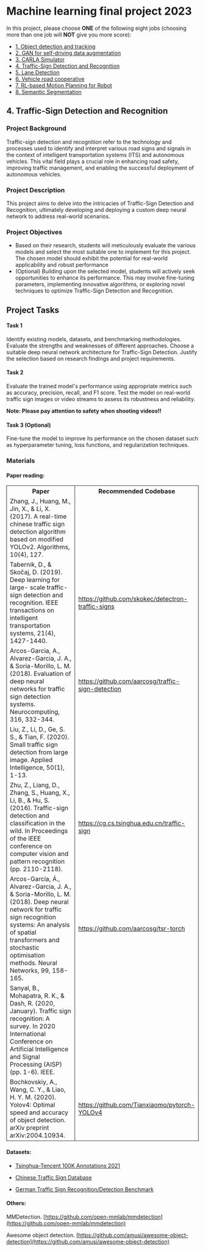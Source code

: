 # Machine learning final project 2023

In this project, please choose **ONE** of the following eight jobs (choosing more than one job will **NOT** give you more score):

 + [1. Object detection and tracking](#1-object-detection-and-tracking)
 + [2. GAN for self-driving data augmentation](#2-gan-for-self-driving-data-augmentation)
 + [3. CARLA Simulator](#3-carla-simulator)
 + [4. Traffic-Sign Detection and Recognition](#4-traffic-sign-detection-and-recognition)
 + [5. Lane Detection](#5-lane-detection)
 + [6. Vehicle road cooperative](#6-vehicle-road-cooperative)
 + [7. RL-based Motion Planning for Robot](#7-rl-based-motion-planning-for-robot)
 + [8. Semantic Segmentation](#8-semantic-segmentation)


## 4. Traffic-Sign Detection and Recognition


### Project Background

Traffic-sign detection and recognition refer to the technology and processes used to identify and interpret various road signs and signals in the context of intelligent transportation systems (ITS) and autonomous vehicles. This vital field plays a crucial role in enhancing road safety, improving traffic management, and enabling the successful deployment of autonomous vehicles.


### Project Description


This project aims to delve into the intricacies of Traffic-Sign Detection and Recognition, ultimately developing and deploying a custom deep neural network to address real-world scenarios.


### Project Objectives

+ Based on their research, students will meticulously evaluate the various models and select the most suitable one to implement for this project. The chosen model should exhibit the potential for real-world applicability and robust performance
+ (Optional) Building upon the selected model, students will actively seek opportunities to enhance its performance. This may involve fine-tuning parameters, implementing innovative algorithms, or exploring novel techniques to optimize Traffic-Sign Detection and Recognition.



## Project Tasks

#### Task 1

Identify existing models, datasets, and benchmarking methodologies.
Evaluate the strengths and weaknesses of different approaches.
Choose a suitable deep neural network architecture for Traffic-Sign Detection.
Justify the selection based on research findings and project requirements.

#### Task 2

Evaluate the trained model's performance using appropriate metrics such as accuracy, precision, recall, and F1 score.
Test the model on real-world traffic sign images or video streams to assess its robustness and reliability.

**Note: Please pay attention to safety when shooting videos!!**

#### Task 3 (Optional)

Fine-tune the model to improve its performance on the chosen dataset such as hyperparameter tuning, loss functions, and regularization techniques.


### Materials

#### Paper reading:

<table>
  <colgroup>
    <col style="border: 1px solid" span="5" />
  </colgroup>
  <tr>
    <th>Paper</th>
    <th>Recommended Codebase</th>
  </tr>

  <tr>
    <td>Zhang, J., Huang, M., Jin, X., & Li, X. (2017). A real-time chinese traffic sign detection algorithm based on modified YOLOv2. Algorithms, 10(4), 127.</td>
  </tr>

  <tr>
    <td>Tabernik, D., & Skočaj, D. (2019). Deep learning for large- scale traffic-sign detection and recognition. IEEE transactions on intelligent transportation systems, 21(4), 1427-1440.</td>
    <td><a href="https://github.com/skokec/detectron-traffic-signs">https://github.com/skokec/detectron-traffic-signs</a></td>
  </tr>

  <tr>
    <td>Arcos-Garcia, A., Alvarez-Garcia, J. A., & Soria-Morillo, L. M. (2018). Evaluation of deep neural networks for traffic sign detection systems. Neurocomputing, 316, 332-344.</td>
    <td><a href="https://github.com/aarcosg/traffic-sign-detection">https://github.com/aarcosg/traffic-sign-detection</a></td>
  </tr>

  <tr>
    <td>Liu, Z., Li, D., Ge, S. S., & Tian, F. (2020). Small traffic sign detection from large image. Applied Intelligence, 50(1), 1-13.</td>
    <td></td>
  </tr>

  <tr>
    <td>Zhu, Z., Liang, D., Zhang, S., Huang, X., Li, B., & Hu, S. (2016). Traffic-sign detection and classification in the wild. In Proceedings of the IEEE conference on computer vision and pattern recognition (pp. 2110-2118).</td>
    <td><a href="https://cg.cs.tsinghua.edu.cn/traffic-sign">https://cg.cs.tsinghua.edu.cn/traffic-sign</a></td>
  </tr>

  <tr>
    <td>Arcos-García, Á., Alvarez-Garcia, J. A., & Soria-Morillo, L. M. (2018). Deep neural network for traffic sign recognition systems: An analysis of spatial transformers and stochastic optimisation methods. Neural Networks, 99, 158-165.</td>
    <td><a href="https://github.com/aarcosg/tsr-torch">https://github.com/aarcosg/tsr-torch</a></td>
  </tr>

  <tr>
    <td>Sanyal, B., Mohapatra, R. K., & Dash, R. (2020, January). Traffic sign recognition: A survey. In 2020 International Conference on Artificial Intelligence and Signal Processing (AISP) (pp. 1-6). IEEE.</td>
    <td></td>
  </tr>

  <tr>
    <td>Bochkovskiy, A., Wang, C. Y., & Liao, H. Y. M. (2020). Yolov4: Optimal speed and accuracy of object detection. arXiv preprint arXiv:2004.10934.</td>
    <td><a href="https://github.com/Tianxiaomo/pytorch-YOLOv4">https://github.com/Tianxiaomo/pytorch-YOLOv4</a></td>
  </tr>

</table>


#### Datasets:

+ [Tsinghua-Tencent 100K Annotations 2021](https://cg.cs.tsinghua.edu.cn/traffic-sign/)

+ [Chinese Traffic Sign Database](http://www.nlpr.ia.ac.cn/pal/trafficdata/recognition.html)

+ [German Traffic Sign Recognition/Detection Benchmark](https://benchmark.ini.rub.de/index.html)



#### Others:

MMDetection. [https://github.com/open-mmlab/mmdetection](https://github.com/open-mmlab/mmdetection)

Awesome object detection. [https://github.com/amusi/awesome-object-detection](https://github.com/amusi/awesome-object-detection)



